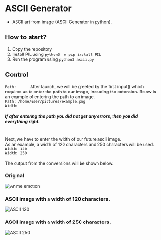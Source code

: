 # ASCII Generator 
- ASCII art from image (ASCII Generator in python).
## How to start?
1) Copy the repository
2) Install PIL using 
```python3 -m pip install PIL```
3) Run the program using ```python3 ascii.py```
## Control
```Path:      ```
After launch, we will be greeted by the first input() which requires us to enter the path to our image, including the extension.
Below is an example of entering the path to an image.<br>
```Path: /home/user/pictures/example.png```
<br>
```Width:     ```

##### If after entering the path you did not get any errors, then you did everything right.<br><br>
Next, we have to enter the width of our future ascii image.<br>
As an example, a width of 120 characters and 250 characters will be used.<br>
```Width: 120```<br>
```Width: 250```<br>
<br>The output from the conversions will be shown below.<br>
### Original
![Anime emotion](example/example.png)
### ASCII image with a width of 120 characters.
![ASCII 120](example/120_example.png)
### ASCII image with a width of 250 characters.
![ASCII 250](example/250_example.png)
